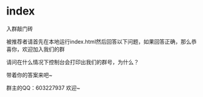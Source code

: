 # index
入群敲门砖

被推荐者请首先在本地运行index.html然后回答以下问题，如果回答正确，那么恭喜你，欢迎加入我们的群

请问在什么情况下控制台会打印出我们的群号，为什么？

带着你的答案来吧~

群主的QQ：603227937 欢迎~